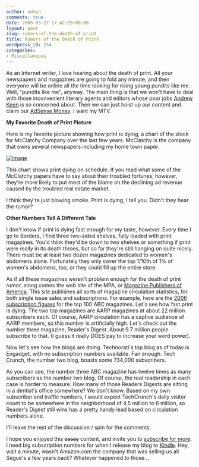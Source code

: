 ```yaml
---
author: admin
comments: true
date: 2008-03-27 17:42:29+00:00
layout: post
slug: rumors-of-the-death-of-print
title: Rumors of the Death of Print
wordpress_id: 254
categories:
- Miscellaneous
---
```


As an Internet writer, I love hearing about the death of print. All your newspapers and magazines are going to fold any minute, and then everyone will be online all the time looking for rising young pundits like me. Well, "pundits like me", anyway. The main thing is that we won't have to deal with those inconvenient literary agents and editors whose poor jobs [Andrew Keen](http://andrewkeen.typepad.com/) is so concerned about. Then we can just hoist up our content and claim our [AdSense Money](http://www.inklit.com/blog/2008/03/26/how-to-retire-on-a-six-figure-adsense-income/). I want my MTV.

 

**My Favorite Death of Print Picture**

 

Here is my favorite picture showing how print is dying, a chart of the stock for McClatchy Company over the last few years. McClatchy is the company that owns several newspapers including my home town paper.

 

[![image](http://www.particlewave.com/internet-marketing/wp-content/uploads/2008/03/image-thumb5.png)](http://www.particlewave.com/internet-marketing/wp-content/uploads/2008/03/image6.png)

 

This chart shows print dying on schedule. If you read what some of the McClatchy papers have to say about their troubled fortunes, however, they're more likely to put most of the blame on the declining ad revenue caused by the troubled real estate market.

 

I think they're just blowing smoke. Print is dying, I tell you. Didn't they hear the rumor?

 

**Other Numbers Tell A Different Tale**

 

I don't know if print is dying fast enough for my taste, however. Every time I go to Borders, I find three two-sided shelves, fully loaded with print magazines. You'd think they'd be down to two shelves or something if print were really in its death throes, but so far they're still hanging on quite nicely. There must be at least two dozen magazines dedicated to women's abdomens alone. Fortunately they only cover the top 1/10th of 1% of women's abdomens, too, or they could fill up the entire store.

 

As if all these magazines weren't problem enough for the death of print rumor, along comes the web site of the MPA, or [Magazine Publishers of America](http://www.magazine.org/home/). This site publishes all sorts of magazine circulation statistics, for both single issue sales and subscriptions. For example, here are the [2006 subscription figures](http://www.magazine.org/circulation/circulation_trends_and_magazine_handbook/22181.cfm) for the top 100 ABC magazines. Let's see how fast print is dying. The two top magazines are AARP magazines at about 22 million subscribers each. Of course, AARP circulation has a captive audience of AARP members, so this number is artificially high. Let's check out the number three magazine, Reader's Digest. About 9.7 million people subscribe to that. (I guess it really DOES pay to increase your word power).

 

Now let's see how the blogs are doing. Technorati's top blog as of today is Engadget, with no subscription numbers available. Fair enough. Tech Crunch, the number two blog, boasts some 734,000 subscribers.

 

As you can see, the number three ABC magazine has twelve times as many subscribers as the number two blog. Of course, the real readership in each case is harder to measure. How many of those Readers Digests are sitting in a dentist's office somewhere? We don't know. Based on my own subscriber and traffic numbers, I would expect TechCrunch's daily visitor count to be somewhere in the neighborhood of 4.5 million to 6 million, so Reader's Digest still wins has a pretty handy lead based on circulation numbers alone.

 

I'll leave the rest of the discussion / spin for the comments.

 

I hope you enjoyed this <strike>essay</strike> content, and invite you to [subscribe for more](http://www.inklit.com/blog/feed/). I need big subscription numbers for when I release my blog to [Kindle](http://www.amazon.com). Hey, wait a minute, wasn't Amazon.com the company that was selling us all Segue's a few years back? Whatever happened to those...
